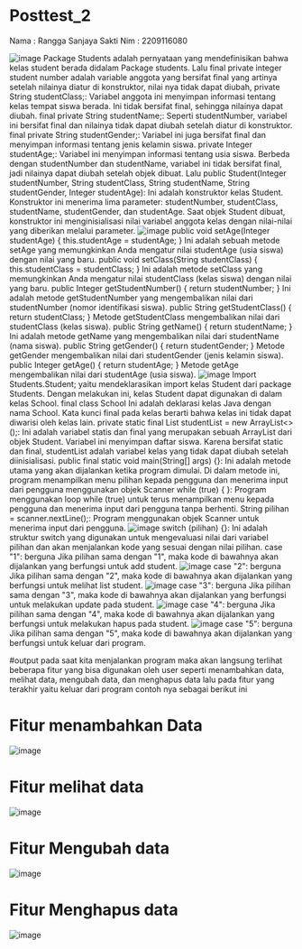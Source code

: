 # Posttest_2

Nama : Rangga Sanjaya Sakti
Nim : 2209116080

 ![image](https://github.com/RanggaSanjayaSakti/Posttest_2/assets/122283752/6e900b8e-ce41-42d6-8d38-c9bee2c1350c)
Package Students adalah pernyataan yang mendefinisikan bahwa kelas student berada didalam Package students. Lalu final private integer student number adalah variable anggota yang bersifat final yang artinya setelah nilainya diatur di konstruktor, nilai nya tidak dapat diubah, private String studentClass;: Variabel anggota ini menyimpan informasi tentang kelas tempat siswa berada. Ini tidak bersifat final, sehingga nilainya dapat diubah. final private String studentName;: Seperti studentNumber, variabel ini bersifat final dan nilainya tidak dapat diubah setelah diatur di konstruktor. final private String studentGender;: Variabel ini juga bersifat final dan menyimpan informasi tentang jenis kelamin siswa. private Integer studentAge;: Variabel ini menyimpan informasi tentang usia siswa. Berbeda dengan studentNumber dan studentName, variabel ini tidak bersifat final, jadi nilainya dapat diubah setelah objek dibuat.
Lalu public Student(Integer studentNumber, String studentClass, String studentName, String studentGender, Integer studentAge): Ini adalah konstruktor kelas Student. Konstruktor ini menerima lima parameter: studentNumber, studentClass, studentName, studentGender, dan studentAge. Saat objek Student dibuat, konstruktor ini menginisialisasi nilai variabel anggota kelas dengan nilai-nilai yang diberikan melalui parameter.
  ![image](https://github.com/RanggaSanjayaSakti/Posttest_2/assets/122283752/d1166086-8b9b-48a2-85bd-a20e8664a800)
public void setAge(Integer studentAge) { this.studentAge = studentAge; } Ini adalah sebuah metode setAge yang memungkinkan Anda mengatur nilai studentAge (usia siswa) dengan nilai yang baru.
public void setClass(String studentClass) { this.studentClass = studentClass; } Ini adalah metode setClass yang memungkinkan Anda mengatur nilai studentClass (kelas siswa) dengan nilai yang baru.
public Integer getStudentNumber() { return studentNumber; } Ini adalah metode getStudentNumber yang mengembalikan nilai dari studentNumber (nomor identifikasi siswa).
public String getStudentClass() { return studentClass; } Metode getStudentClass mengembalikan nilai dari studentClass (kelas siswa).
public String getName() { return studentName; } Ini adalah metode getName yang mengembalikan nilai dari studentName (nama siswa).
public String getGender() { return studentGender; } Metode getGender mengembalikan nilai dari studentGender (jenis kelamin siswa).
public Integer getAge() { return studentAge; } Metode getAge mengembalikan nilai dari studentAge (usia siswa).
![image](https://github.com/RanggaSanjayaSakti/Posttest_2/assets/122283752/ba0224a7-ae09-4e84-87dc-21f671cec146)
Import Students.Student; yaitu mendeklarasikan import kelas Student dari package Students. Dengan melakukan ini, kelas Student dapat digunakan di dalam kelas School. 
final class School Ini adalah deklarasi kelas Java dengan nama School. Kata kunci final pada kelas berarti bahwa kelas ini tidak dapat diwarisi oleh kelas lain.
private static final List<Student> studentList = new ArrayList<>();: Ini adalah variabel statis dan final yang merupakan sebuah ArrayList dari objek Student. Variabel ini menyimpan daftar siswa. Karena bersifat static dan final, studentList adalah variabel kelas yang tidak dapat diubah setelah diinisialisasi.
public final static void main(String[] args) {}: Ini adalah metode utama  yang akan dijalankan ketika program dimulai. Di dalam metode ini, program menampilkan menu pilihan kepada pengguna dan menerima input dari pengguna menggunakan objek Scanner
while (true) { }: Program menggunakan loop while (true) untuk terus menampilkan menu kepada pengguna dan menerima input dari pengguna tanpa berhenti.
String pilihan = scanner.nextLine();: Program menggunakan objek Scanner untuk menerima input dari pengguna.
![image](https://github.com/RanggaSanjayaSakti/Posttest_2/assets/122283752/c26184ca-7fc5-4d90-984d-d622b6fcc6f5)
switch (pilihan) {}: Ini adalah struktur switch yang digunakan untuk mengevaluasi nilai dari variabel pilihan  dan akan menjalankan kode yang sesuai dengan nilai pilihan.
case "1": berguna Jika pilihan sama dengan "1", maka kode di bawahnya akan dijalankan yang berfungsi untuk add student.
![image](https://github.com/RanggaSanjayaSakti/Posttest_2/assets/122283752/d5611b76-7138-4fd3-8737-923ab8815b5b)
case "2": berguna Jika pilihan sama dengan "2", maka kode di bawahnya akan dijalankan yang berfungsi untuk melihat list student.
![image](https://github.com/RanggaSanjayaSakti/Posttest_2/assets/122283752/3d37cb02-ef8d-4e7c-84fc-8d6cc1de83bd)
case "3": berguna Jika pilihan sama dengan "3", maka kode di bawahnya akan dijalankan yang berfungsi untuk melakukan update pada student.
![image](https://github.com/RanggaSanjayaSakti/Posttest_2/assets/122283752/310c7985-f01f-45e1-80d8-077769304874)
case "4": berguna Jika pilihan sama dengan "4", maka kode di bawahnya akan dijalankan yang berfungsi untuk melakukan hapus pada student.
![image](https://github.com/RanggaSanjayaSakti/Posttest_2/assets/122283752/7e079b33-cfa2-4e97-9e15-8729ecb648b3)
case "5": berguna Jika pilihan sama dengan "5", maka kode di bawahnya akan dijalankan yang berfungsi untuk keluar dari program.


#output
pada saat kita menjalankan program maka akan langsung terlihat beberapa fitur yang bisa digunakan oleh user seperti menambahkan data, melihat data, mengubah data, dan menghapus data lalu pada fitur yang terakhir yaitu keluar dari program contoh nya sebagai berikut ini
# Fitur menambahkan Data

![image](https://github.com/RanggaSanjayaSakti/Posttest_2/assets/122283752/42156719-b387-4a9b-8b4b-e03f54fe8618)

# Fitur melihat data

![image](https://github.com/RanggaSanjayaSakti/Posttest_2/assets/122283752/beacfd6d-6258-496c-94df-6a4121e4864b)

# Fitur Mengubah data

![image](https://github.com/RanggaSanjayaSakti/Posttest_2/assets/122283752/1ce89ae6-ae0c-4fa6-b64b-254b4927c46e)

# Fitur Menghapus data

![image](https://github.com/RanggaSanjayaSakti/Posttest_2/assets/122283752/0462b9d0-c56d-4bec-a9b1-3c3e03b72696)


